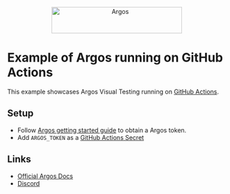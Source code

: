 <p align="center">
  <a href="https://argos-ci.com/?utm_source=github&utm_medium=logo" target="_blank">
    <img src="https://raw.githubusercontent.com/argos-ci/argos/main/resources/logos/logo-github-readme.png" alt="Argos" width="300" height="61">
  </a>
</p>

# Example of Argos running on GitHub Actions

This example showcases Argos Visual Testing running on [GitHub Actions](https://github.com/features/actions).

## Setup

- Follow [Argos getting started guide](https://argos-ci.com/docs) to obtain a Argos token.
- Add `ARGOS_TOKEN` as a [GitHub Actions Secret](https://docs.github.com/en/actions/security-guides/encrypted-secrets)

## Links

- [Official Argos Docs](https://argos-ci.com/docs)
- [Discord](https://discord.gg/WjzGrQGS4A)
